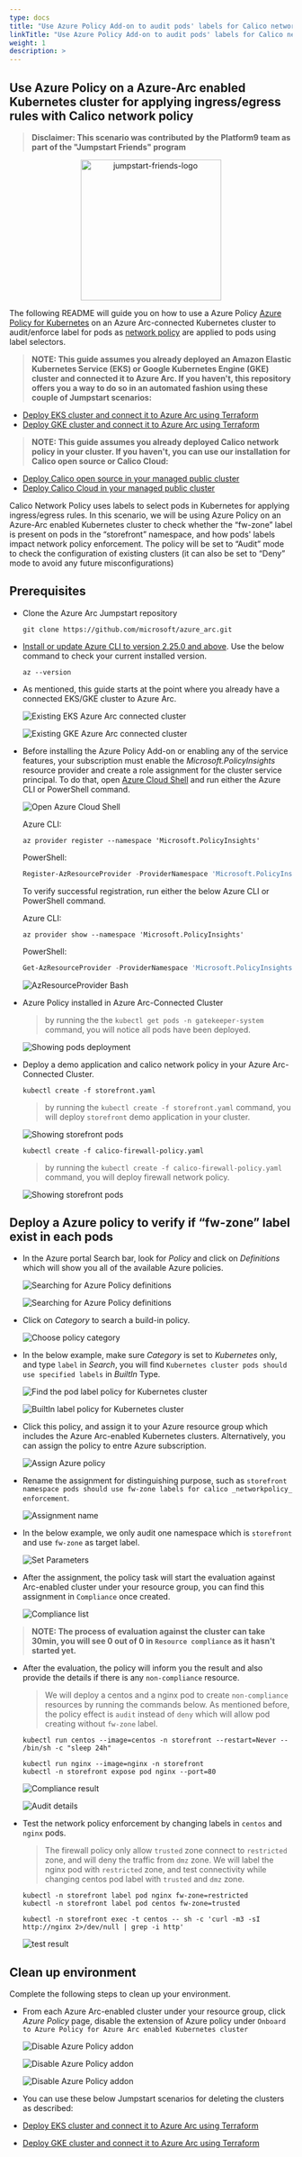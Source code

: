 ```yaml
---
type: docs
title: "Use Azure Policy Add-on to audit pods' labels for Calico network policy"
linkTitle: "Use Azure Policy Add-on to audit pods' labels for Calico network policy"
weight: 1
description: >
---
```


## Use Azure Policy on a Azure-Arc enabled Kubernetes cluster for applying ingress/egress rules with Calico network policy

 > **Disclaimer: This scenario was contributed by the Platform9 team as part of the "Jumpstart Friends" program**

<p align="center"><img src="/img/jumpstart_friends_logo.png" alt="jumpstart-friends-logo" width="250"></p>

The following README will guide you on how to use a Azure Policy [Azure Policy for Kubernetes](https://docs.microsoft.com/en-us/azure/governance/policy/concepts/policy-for-kubernetes#:~:text=Azure%20Policy%20extends%20Gatekeeper%20v3,Kubernetes%20clusters%20from%20one%20place.) on an Azure Arc-connected Kubernetes cluster to audit/enforce label for pods as [network policy](https://projectcalico.docs.tigera.io/about/about-network-policy) are applied to pods using label selectors.

> **NOTE: This guide assumes you already deployed an Amazon Elastic Kubernetes Service (EKS) or Google Kubernetes Engine (GKE) cluster and connected it to Azure Arc. If you haven't, this repository offers you a way to do so in an automated fashion using these couple of Jumpstart scenarios:**

- [Deploy EKS cluster and connect it to Azure Arc using Terraform](https://azurearcjumpstart.io/azure_arc_jumpstart/azure_arc_k8s/eks/eks_terraform/)
- [Deploy GKE cluster and connect it to Azure Arc using Terraform](https://azurearcjumpstart.io/azure_arc_jumpstart/azure_arc_k8s/gke/gke_terraform/)

> **NOTE: This guide assumes you already deployed Calico network policy in your cluster. If you haven't, you can use our installation for Calico open source or Calico Cloud:**

- [Deploy Calico open source in your managed public cluster](https://projectcalico.docs.tigera.io/getting-started/kubernetes/managed-public-cloud/)
- [Deploy Calico Cloud in your managed public cluster](https://projectcalico.docs.tigera.io/calico-enterprise/)

Calico Network Policy uses labels to select pods in Kubernetes for applying ingress/egress rules.
In this scenario, we will be using Azure Policy on an Azure-Arc enabled Kubernetes cluster to check whether the “fw-zone” label is present on pods in the “storefront” namespace, and how pods' labels impact network policy enforcement.
The policy will be set to “Audit” mode to check the configuration of existing clusters (it can also be set to “Deny” mode to avoid any future misconfigurations)

## Prerequisites

- Clone the Azure Arc Jumpstart repository

    ```shell
    git clone https://github.com/microsoft/azure_arc.git
    ```

- [Install or update Azure CLI to version 2.25.0 and above](https://docs.microsoft.com/en-us/cli/azure/install-azure-cli?view=azure-cli-latest). Use the below command to check your current installed version.

  ```shell
  az --version
  ```

- As mentioned, this guide starts at the point where you already have a connected EKS/GKE cluster to Azure Arc.

    ![Existing EKS Azure Arc connected cluster](./01.png)

    ![Existing GKE Azure Arc connected cluster](./02.png)

- Before installing the Azure Policy Add-on or enabling any of the service features, your subscription must enable the _Microsoft.PolicyInsights_ resource provider and create a role assignment for the cluster service principal. To do that, open [Azure Cloud Shell](https://shell.azure.com/) and run either the Azure CLI or PowerShell command.

    ![Open Azure Cloud Shell](./03.png)

    Azure CLI:

    ```shell
    az provider register --namespace 'Microsoft.PolicyInsights'
    ```

    PowerShell:

    ```powershell
    Register-AzResourceProvider -ProviderNamespace 'Microsoft.PolicyInsights'
    ```

    To verify successful registration, run either the below Azure CLI or PowerShell command.

    Azure CLI:

    ```shell
    az provider show --namespace 'Microsoft.PolicyInsights'
    ```

    PowerShell:

    ```powershell
    Get-AzResourceProvider -ProviderNamespace 'Microsoft.PolicyInsights'
    ```

    ![AzResourceProvider Bash](./04.png)

- Azure Policy installed in Azure Arc-Connected Cluster

  > by running the the ```kubectl get pods -n gatekeeper-system``` command, you will notice all pods have been deployed.

  ![Showing pods deployment](./05.png)

- Deploy a demo application and calico network policy in your Azure Arc-Connected Cluster.

  ```shell
  kubectl create -f storefront.yaml
  ```

  > by running the  ```kubectl create -f storefront.yaml``` command, you will deploy `storefront` demo application in your cluster.

  ![Showing storefront pods](./20.png)

  ```shell
  kubectl create -f calico-firewall-policy.yaml
  ```

  > by running the  ```kubectl create -f calico-firewall-policy.yaml``` command, you will deploy firewall network policy.

  ![Showing storefront pods](./21.png)

## Deploy a Azure policy to verify if “fw-zone” label exist in each pods

- In the Azure portal Search bar, look for _Policy_ and click on _Definitions_ which will show you all of the available Azure policies.

    ![Searching for Azure Policy definitions](./06.png)

    ![Searching for Azure Policy definitions](./07.png)

- Click on _Category_ to search a build-in policy.

    ![Choose policy category](./08.png)

- In the below example, make sure _Category_ is set to _Kubernetes_ only, and type `label` in _Search_, you will find `Kubernetes cluster pods should use specified labels` in _BuiltIn_ Type.

    ![Find the pod label policy for Kubernetes cluster](./09.png)

    ![BuiltIn label policy for Kubernetes cluster](./10.png)

- Click this policy, and assign it to your Azure resource group which includes the Azure Arc-enabled Kubernetes clusters. Alternatively, you can assign the policy to entre Azure subscription.
  
  ![Assign Azure policy ](./11.png)

- Rename the assignment for distinguishing purpose, such as `storefront namespace pods should use fw-zone labels for calico _networkpolicy_ enforcement`.

  ![Assignment name](./12.png)

- In the below example, we only audit one namespace which is `storefront` and use `fw-zone` as target label.

  ![Set Parameters](./13.png)

- After the assignment, the policy task will start the evaluation against Arc-enabled cluster under your resource group, you can find this assignment in `Compliance` once created.

  ![Compliance list](./14.png)

> **NOTE: The process of evaluation against the cluster can take 30min, you will see 0 out of 0 in `Resource compliance` as it hasn't started yet.**

- After the evaluation, the policy will inform you the result and also provide the details if there is any `non-compliance` resource.  

  > We will deploy a centos and a nginx pod to create `non-compliance` resources by running the commands below. As mentioned before, the policy effect is `audit` instead of `deny` which will allow pod creating without `fw-zone` label.

  ```shell
  kubectl run centos --image=centos -n storefront --restart=Never -- /bin/sh -c "sleep 24h"
  ```

  ```shell
  kubectl run nginx --image=nginx -n storefront
  kubectl -n storefront expose pod nginx --port=80
  ```
  
  ![Compliance result](./15.png)

  ![Audit details](./16.png)

- Test the network policy enforcement by changing labels in `centos` and `nginx` pods.

  > The firewall policy only allow `trusted` zone connect to `restricted` zone, and will deny the traffic from `dmz` zone. We will label the nginx pod with `restricted` zone, and test connectivity while changing centos pod label with `trusted` and `dmz` zone.

  ```shell
  kubectl -n storefront label pod nginx fw-zone=restricted
  kubectl -n storefront label pod centos fw-zone=trusted
  ```

  ```shell
  kubectl -n storefront exec -t centos -- sh -c 'curl -m3 -sI http://nginx 2>/dev/null | grep -i http'
  ```

  ![test result](./22.png)

## Clean up environment

Complete the following steps to clean up your environment.

- From each Azure Arc-enabled cluster under your resource group, click _Azure Policy_ page, disable the extension of Azure policy under `Onboard to Azure Policy for Azure Arc enabled Kubernetes cluster`

    ![Disable Azure Policy addon](./17.png)

    ![Disable Azure Policy addon](./18.png)

    ![Disable Azure Policy addon](./19.png)

- You can use these below Jumpstart scenarios for deleting the clusters as described:
- [Deploy EKS cluster and connect it to Azure Arc using Terraform](https://azurearcjumpstart.io/azure_arc_jumpstart/azure_arc_k8s/eks/eks_terraform/)
- [Deploy GKE cluster and connect it to Azure Arc using Terraform](https://azurearcjumpstart.io/azure_arc_jumpstart/azure_arc_k8s/gke/gke_terraform/)

